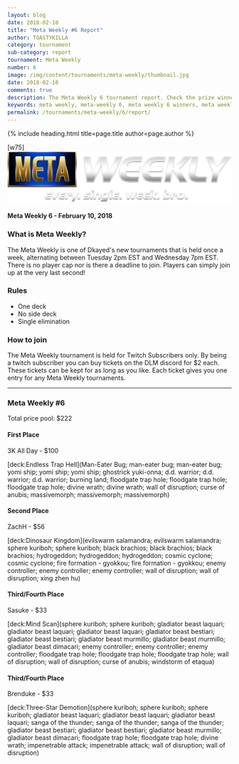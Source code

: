```yaml
---
layout: blog
date: 2018-02-10
title: "Meta Weekly #6 Report"
author: TOASTYKILLA
category: tournament
sub-category: report
tournament: Meta Weekly
number: 6
image: /img/content/tournaments/meta-weekly/thumbnail.jpg
date: 2018-02-10
comments: true
description: The Meta Weekly 6 tournament report. Check the prize winners and their decks here.
keywords: meta weekly, meta-weekly 6, meta weekly 6 winners, meta weekly 6 decks, tournament
permalink: /tournaments/meta-weekly/6/report/
---
```


{% include heading.html title=page.title author=page.author %}

[w75]
![](/img/content/tournaments/meta-weekly/banner.png)

#### Meta Weekly 6 - February 10, 2018

### What is Meta Weekly?
The Meta Weekly is one of Dkayed's new tournaments that is held once a week, alternating between Tuesday 2pm EST and Wednesday 7pm EST. There is no player cap nor is there a deadline to join. Players can simply join up at the very last second!

### Rules
* One deck
* No side deck
* Single elimination

### How to join
The Meta Weekly tournament is held for Twitch Subscribers only. By being a twitch subscriber you can buy tickets on the DLM discord for $2 each. These tickets can be kept for as long as you like. Each ticket gives you one entry for any Meta Weekly tournaments.

----------

### Meta Weekly #6
Total price pool: $222

#### First Place
3K All Day - $100

[deck:Endless Trap Hell](Man-Eater Bug; man-eater bug; man-eater bug; yomi ship; yomi ship; yomi ship; ghostrick yuki-onna; d.d. warrior; d.d. warrior; d.d. warrior; burning land; floodgate trap hole; floodgate trap hole; floodgate trap hole; divine wrath; divine wrath; wall of disruption; curse of anubis; massivemorph; massivemorph; massivemorph)

#### Second Place
ZachH - $56

[deck:Dinosaur Kingdom](evilswarm salamandra; evilswarm salamandra; sphere kuriboh; sphere kuriboh; black brachios; black brachios; black brachios; hydrogeddon; hydrogeddon; hydrogeddon; cosmic cyclone; cosmic cyclone; fire formation - gyokkou; fire formation - gyokkou; enemy controller; enemy controller; enemy controller; wall of disruption; wall of disruption; xing zhen hu)

#### Third/Fourth Place
Sasuke - $33

[deck:Mind Scan](sphere kuriboh; sphere kuriboh; gladiator beast laquari; gladiator beast laquari; gladiator beast laquari; gladiator beast bestiari; gladiator beast bestiari; gladiator beast murmillo; gladiator beast murmillo; gladiator beast dimacari; enemy controller; enemy controller; enemy controller; floodgate trap hole; floodgate trap hole; floodgate trap hole;  wall of disruption; wall of disruption; curse of anubis; windstorm of etaqua)

#### Third/Fourth Place
Brenduke - $33

[deck:Three-Star Demotion](sphere kuriboh; sphere kuriboh; sphere kuriboh; gladiator beast laquari; gladiator beast laquari; gladiator beast laquari; sanga of the thunder; sanga of the thunder; sanga of the thunder;  gladiator beast bestiari; gladiator beast bestiari; gladiator beast murmillo; gladiator beast dimacari; floodgate trap hole; floodgate trap hole; divine wrath; impenetrable attack; impenetrable attack; wall of disruption; wall of disruption)
